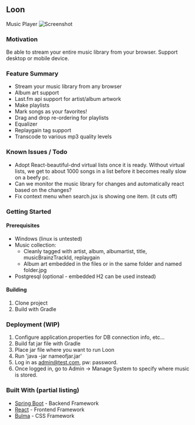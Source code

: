 ## Loon
Music Player
![Screenshot](https://i.imgur.com/GQD7KeL.jpg)

### Motivation
Be able to stream your entire music library from your browser. Support desktop or mobile device.
 

### Feature Summary
* Stream your music library from any browser
* Album art support
* Last.fm api support for artist/album artwork
* Make playlists
* Mark songs as your favorites!
* Drag and drop re-ordering for playlists
* Equalizer
* Replaygain tag support
* Transcode to various mp3 quality levels

### Known Issues / Todo
* Adopt React-beautiful-dnd virtual lists once it is ready. Without virtual lists, we get to about 1000 songs in a 
  list before it becomes really slow on a beefy pc.
* Can we monitor the music library for changes and automatically react based on the changes?
* Fix context menu when search.jsx is showing one item. (it cuts off)

### Getting Started

#### Prerequisites
* Windows (linux is untested)
* Music collection:
  * Cleanly tagged with artist, album, albumartist, title, musicBrainzTrackId, replaygain
  * Album art embedded in the files or in the same folder and named folder.jpg
* Postgresql (optional - embedded H2 can be used instead)

#### Building
1. Clone project
2. Build with Gradle

### Deployment (WIP)
1. Configure application.properties for DB connection info, etc...
2. Build fat jar file with Gradle
3. Place jar file where you want to run Loon
4. Run 'java -jar nameofjar.jar'
5. Log in as admin@test.com, pw: password.
6. Once logged in, go to Admin -> Manage System to specify where music is stored.

### Built With (partial listing)
* [Spring Boot](https://spring.io/projects/spring-boot) - Backend Framework
* [React](https://reactjs.org/) - Frontend Framework
* [Bulma](https://bulma.io/) - CSS Framework
